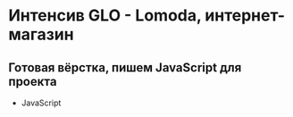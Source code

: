 # Интенсив GLO - Lomoda, интернет-магазин

## Готовая вёрстка, пишем JavaScript для проекта

- JavaScript

